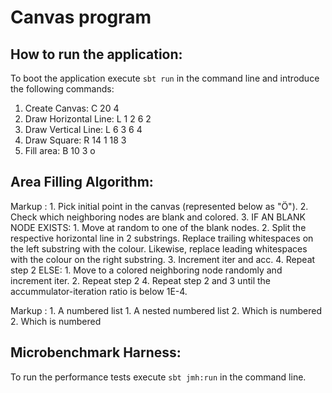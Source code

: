 # Canvas program

## How to run the application:
To boot the application execute ```sbt run``` in the command line and introduce the following commands:
1. Create Canvas: C 20 4
2. Draw Horizontal Line: L 1 2 6 2
3. Draw Vertical Line: L 6 3 6 4
4. Draw Square: R 14 1 18 3
5. Fill area: B 10 3 o

## Area Filling Algorithm:

 Markup : 1. Pick initial point in the canvas (represented below as "Ö").
          2. Check which neighboring nodes are blank and colored.
          3. IF AN BLANK NODE EXISTS:
               1. Move at random to one of the blank nodes.
               2. Split the respective horizontal line in 2 substrings. Replace trailing whitespaces
                  on the left substring with the colour. Likewise, replace leading whitespaces with
                  the colour on the right substring.
               3. Increment iter and acc.
               4. Repeat step 2
            ELSE:
               1. Move to a colored neighboring node randomly and increment iter.
               2. Repeat step 2
          4. Repeat step 2 and 3 until the accummulator-iteration ratio is below 1E-4.


 Markup : 1. A numbered list
              1. A nested numbered list
              2. Which is numbered
          2. Which is numbered

## Microbenchmark Harness:

To run the performance tests execute ```sbt jmh:run``` in the command line.
